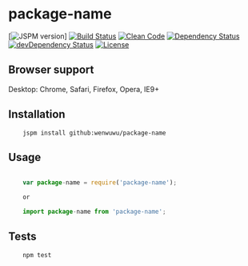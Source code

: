 package-name
=========

[![JSPM version][icon-jv]]
[![Build Status][icon-bs]][link-bs]
[![Clean Code][icon-cc]][link-cc]
[![Dependency Status][icon-ds]][link-ds]
[![devDependency Status][icon-dds]][link-dds]
[![License][icon-li]][link-li]

## Browser support

Desktop: Chrome, Safari, Firefox, Opera, IE9+

## Installation 

```shell
    jspm install github:wenwuwu/package-name
```

## Usage

```js

    var package-name = require('package-name');

    or

    import package-name from 'package-name';

```

## Tests

```shell
    npm test          
```

[icon-jv]: https://img.shields.io/badge/jspm-v{jspm-version}-blue.svg?style=flat

[icon-bs]: https://travis-ci.org/wenwuwu/package-name.svg?branch=master
[link-bs]: https://travis-ci.org/wenwuwu/package-name
[icon-ds]: https://img.shields.io/david/wenwuwu/package-name.svg?style=flat
[link-ds]: https://david-dm.org/wenwuwu/package-name
[icon-dds]: https://img.shields.io/david/dev/wenwuwu/package-name.svg?style=flat
[link-dds]: https://david-dm.org/wenwuwu/package-name#info=devDependencies
[icon-cc]: https://img.shields.io/badge/code-clean-orange.svg?style=flat
[link-cc]: https://github.com/wenwuwu/code-convention-js 
[icon-li]: https://img.shields.io/badge/license-MIT-blue.svg?style=flat
[link-li]: http://opensource.org/licenses/MIT
